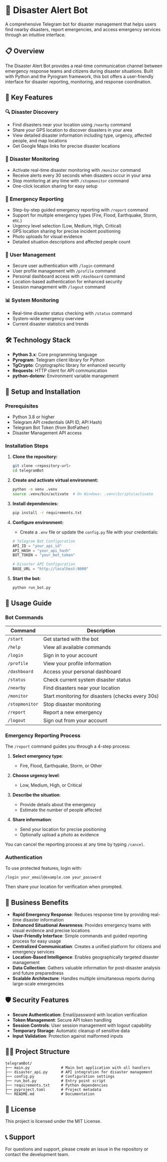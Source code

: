 # 🚨 Disaster Alert Bot

A comprehensive Telegram bot for disaster management that helps users find nearby disasters, report emergencies, and access emergency services through an intuitive interface.

## 📋 Overview

The Disaster Alert Bot provides a real-time communication channel between emergency response teams and citizens during disaster situations. Built with Python and the Pyrogram framework, this bot offers a user-friendly interface for disaster reporting, monitoring, and response coordination.

## 🌟 Key Features

### 🔍 **Disaster Discovery**
- Find disasters near your location using `/nearby` command
- Share your GPS location to discover disasters in your area
- View detailed disaster information including type, urgency, affected people, and map locations
- Get Google Maps links for precise disaster locations

### 🔔 **Disaster Monitoring**
- Activate real-time disaster monitoring with `/monitor` command
- Receive alerts every 30 seconds when disasters occur in your area
- Stop monitoring at any time with `/stopmonitor` command
- One-click location sharing for easy setup

### 🚨 **Emergency Reporting**
- Step-by-step guided emergency reporting with `/report` command
- Support for multiple emergency types (Fire, Flood, Earthquake, Storm, etc.)
- Urgency level selection (Low, Medium, High, Critical)
- GPS location sharing for precise incident positioning
- Photo uploads for visual evidence
- Detailed situation descriptions and affected people count

### 👤 **User Management**
- Secure user authentication with `/login` command
- User profile management with `/profile` command
- Personal dashboard access with `/dashboard` command
- Location-based authentication for enhanced security
- Session management with `/logout` command

### 📊 **System Monitoring**
- Real-time disaster status checking with `/status` command
- System-wide emergency overview
- Current disaster statistics and trends

## 🛠️ Technology Stack

- **Python 3.x**: Core programming language
- **Pyrogram**: Telegram client library for Python
- **TgCrypto**: Cryptographic library for enhanced security
- **Requests**: HTTP client for API communication
- **python-dotenv**: Environment variable management

## 🔧 Setup and Installation

### Prerequisites
- Python 3.8 or higher
- Telegram API credentials (API ID, API Hash)
- Telegram Bot Token (from BotFather)
- Disaster Management API access

### Installation Steps

1. **Clone the repository:**
   ```bash
   git clone <repository-url>
   cd telegramBot
   ```

2. **Create and activate virtual environment:**
   ```bash
   python -m venv .venv
   source .venv/bin/activate  # On Windows: .venv\Scripts\activate
   ```

3. **Install dependencies:**
   ```bash
   pip install -r requirements.txt
   ```

4. **Configure environment:**
   - Create a `.env` file or update the `config.py` file with your credentials:
   ```python
   # Telegram Bot Configuration
   API_ID = "your_api_id"
   API_HASH = "your_api_hash"
   BOT_TOKEN = "your_bot_token"

   # Disaster API Configuration
   BASE_URL = "http://localhost:8000"
   ```

5. **Start the bot:**
   ```bash
   python run_bot.py
   ```

## 🚀 Usage Guide

### Bot Commands

| Command | Description |
|---------|-------------|
| `/start` | Get started with the bot |
| `/help` | View all available commands |
| `/login` | Sign in to your account |
| `/profile` | View your profile information |
| `/dashboard` | Access your personal dashboard |
| `/status` | Check current system disaster status |
| `/nearby` | Find disasters near your location |
| `/monitor` | Start monitoring for disasters (checks every 30s) |
| `/stopmonitor` | Stop disaster monitoring |
| `/report` | Report a new emergency |
| `/logout` | Sign out from your account |

### Emergency Reporting Process

The `/report` command guides you through a 4-step process:

1. **Select emergency type**:
   - Fire, Flood, Earthquake, Storm, or Other

2. **Choose urgency level**:
   - Low, Medium, High, or Critical

3. **Describe the situation**:
   - Provide details about the emergency
   - Estimate the number of people affected

4. **Share information**:
   - Send your location for precise positioning
   - Optionally upload a photo as evidence

You can cancel the reporting process at any time by typing `/cancel`.

### Authentication

To use protected features, login with:
```
/login your_email@example.com your_password
```
Then share your location for verification when prompted.

## 💼 Business Benefits

- **Rapid Emergency Response**: Reduces response time by providing real-time disaster information
- **Enhanced Situational Awareness**: Provides emergency teams with visual evidence and precise locations
- **User-Friendly Interface**: Simple commands and guided reporting process for easy usage
- **Centralized Communication**: Creates a unified platform for citizens and emergency services
- **Location-Based Intelligence**: Enables geographically targeted disaster management
- **Data Collection**: Gathers valuable information for post-disaster analysis and future preparedness
- **Scalable Architecture**: Handles multiple simultaneous reports during large-scale emergencies

## 🛡️ Security Features

- **Secure Authentication**: Email/password with location verification
- **Token Management**: Secure API token handling
- **Session Controls**: User session management with logout capability
- **Temporary Storage**: Automatic cleanup of sensitive data
- **Input Validation**: Protection against malformed inputs

## 🧑‍💻 Project Structure

```
telegramBot/
├── main.py              # Main bot application with all handlers
├── disaster_api.py      # API integration for disaster management
├── config.py            # Configuration settings
├── run_bot.py           # Entry point script
├── requirements.txt     # Python dependencies
├── pyproject.toml       # Project metadata
└── README.md            # Documentation
```

## 📝 License

This project is licensed under the MIT License.

## 📞 Support

For questions and support, please create an issue in the repository or contact the development team.